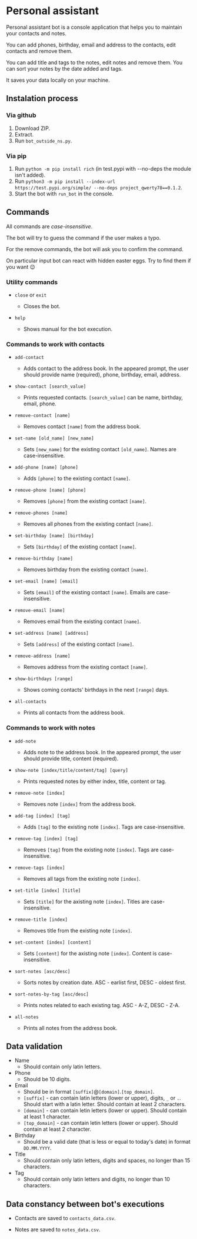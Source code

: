 # Personal assistant

Personal assistant bot is a console application that helps you to maintain your contacts and notes. 

You can add phones, birthday, email and address to the contacts, edit contacts and remove them. 

You can add title and tags to the notes, edit notes and remove them. You can sort your notes by the date added and tags.

It saves your data locally on your machine.

## Instalation process

### Via github

1. Download ZIP.
2. Extract.
3. Run `bot_outside_ns.py`.

### Via pip

1. Run `python -m pip install rich` (in test.pypi with --no-deps the module isn't added).
2. Run `python3 -m pip install --index-url https://test.pypi.org/simple/ --no-deps project_qwerty78==0.1.2`.
3. Start the bot with `run_bot` in the console.

## Commands

All commands are *case-insensitive*.

The bot will try to guess the command if the user makes a typo.

For the remove commands, the bot will ask you to confirm the command.

On particular input bot can react with hidden easter eggs. Try to find them if you want 😉

### Utility commands

- `close` or `exit`
    - Closes the bot.

- `help`
    - Shows manual for the bot execution.

### Commands to work with contacts

- `add-contact`
    - Adds contact to the address book. In the appeared prompt, the user should provide name (required), phone, birthday, email, address.

- `show-contact [search_value]`
    - Prints requested contacts. `[search_value]` can be name, birthday, email, phone.

- `remove-contact [name]`
    - Removes contact `[name]` from the address book.

- `set-name [old_name] [new_name]`
    - Sets `[new_name]` for the existing contact `[old_name]`. Names are case-insensitive.

- `add-phone [name] [phone]`
    - Adds `[phone]` to the existing contact `[name]`.

- `remove-phone [name] [phone]`
    - Removes `[phone]` from the existing contact `[name]`.

- `remove-phones [name]`
    - Removes all phones from the existing contact `[name]`.

- `set-birthday [name] [birthday]`
    - Sets `[birthday]` of the existing contact `[name]`.

- `remove-birthday [name]`
    - Removes birthday from the existing contact `[name]`.

- `set-email [name] [email]`
    - Sets `[email]` of the existing contact `[name]`. Emails are case-insensitive.

- `remove-email [name]`
    - Removes email from the existing contact `[name]`.

- `set-address [name] [address]`
    - Sets `[address]` of the existing contact `[name]`.

- `remove-address [name]`
    - Removes address from the existing contact `[name]`.

- `show-birthdays [range]`
    - Shows coming contacts' birthdays in the next `[range]` days.

- `all-contacts`
    - Prints all contacts from the address book.

### Commands to work with notes

- `add-note`
    - Adds note to the address book. In the appeared prompt, the user should provide title, content (required).

- `show-note [index/title/content/tag] [query]`
    - Prints requested notes by either index, title, content or tag.

- `remove-note [index]`
    - Removes note `[index]` from the address book.

- `add-tag [index] [tag]`
    - Adds `[tag]` to the existing note `[index]`. Tags are case-insensitive.

- `remove-tag [index] [tag]`
    - Removes `[tag]` from the existing note `[index]`. Tags are case-insensitive.

- `remove-tags [index]`
    - Removes all tags from the existing note `[index]`.

- `set-title [index] [title]`
    - Sets `[title]` for the axisting note `[index]`. Titles are case-insensitive.

- `remove-title [index]`
    - Removes title from the existing note `[index]`.

- `set-content [index] [content]`
    - Sets `[content]` for the axisting note `[index]`. Content is case-insensitive.

- `sort-notes [asc/desc]`
    - Sorts notes by creation date. ASC - earlist first, DESC - oldest first.

- `sort-notes-by-tag [asc/desc]`
    - Prints notes related to each existing tag. ASC - A-Z, DESC - Z-A.

- `all-notes`
    - Prints all notes from the address book.

## Data validation

- Name
    - Should contain only latin letters.
- Phone
    - Should be 10 digits.
- Email
    - Should be in format `[suffix]`@`[domain]`.`[top_domain]`.
    - `[suffix]` - can contain latin letters (lower or upper), digits, `_` or `.`. Should start with a latin letter. Should contain at least 2 characters.
    - `[domain]` - can contain letin letters (lower or upper). Should contain at least 1 character.
    - `[top_domain]` - can contain letin letters (lower or upper). Should contain at least 2 character.
- Birthday
    - Should be a valid date (that is less or equal to today's date) in format `DD.MM.YYYY`.
- Title
    - Should contain only latin letters, digits and spaces, no longer than 15 characters.
- Tag
    - Should contain only latin letters and digits, no longer than 10 characters. 

## Data constancy between bot's executions

- Contacts are saved to `contacts_data.csv`.

- Notes are saved to `notes_data.csv`.